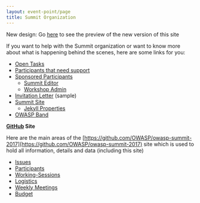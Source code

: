 ```yaml
---
layout: event-point/page
title: Summit Organization
---
```


New design: Go [here](/website) to see the preview of the new version of this site

If you want to help with the Summit organization or want to know more about what is happening behind the scenes, here are some links for you:

* [Open Tasks](../Logistics/Open-Tasks.html)
* [Participants that need support](../Logistics/Participants-need-support.html)
* [Sponsored Participants](../Logistics/Sponsored-Participants.html)
  * [Summit Editor](../Logistics/Summit-Editor.html)
  * [Workshop Admin](../Logistics/Workshop-Admin.html)
* [Invitation Letter](../Logistics/Invitation-letter.md) (sample)
* [Summit Site](../Logistics/Summit-site.html)
  * [Jekyll Properties](../Logistics/Jekyll-Properties.html)
* [OWASP Band](../Logistics/Owasp-Band.html)



**[GitHub](https://github.com/OWASP/owasp-summit-2017) Site** 

Here are the main areas of the [https://github.com/OWASP/owasp-summit-2017](https://github.com/OWASP/owasp-summit-2017) site which is used to hold all information, details and data (including this site)
 
* [Issues](https://github.com/OWASP/owasp-summit-2017/issues)  
* [Participants](https://github.com/OWASP/owasp-summit-2017/tree/master/Participants)
* [Working-Sessions](https://github.com/OWASP/owasp-summit-2017/tree/master/Working-Sessions)
* [Logistics](https://github.com/OWASP/owasp-summit-2017/tree/master/Logistics)
* [Weekly Meetings](https://github.com/OWASP/owasp-summit-2017/tree/master/Logistics/meetings)
* [Budget](https://github.com/OWASP/owasp-summit-2017/tree/master/Budget)

